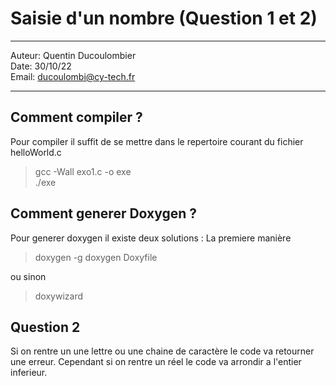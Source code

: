 # Saisie d'un nombre (Question 1 et 2)
 
---

Auteur: Quentin Ducoulombier  
Date: 30/10/22  
Email: ducoulombi@cy-tech.fr

---

## Comment compiler ?

Pour compiler il suffit de se mettre dans le repertoire courant du fichier helloWorld.c

> gcc -Wall exo1.c -o exe  
> ./exe


## Comment generer Doxygen ?

Pour generer doxygen il existe deux solutions : 
La premiere manière

> doxygen -g
> doxygen Doxyfile

ou sinon 

> doxywizard

## Question 2 

Si on rentre un une lettre ou une chaine de caractère le code va retourner une erreur. Cependant si on rentre un réel le code va arrondir a l'entier inferieur.
